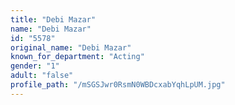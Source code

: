 ```yaml
---
title: "Debi Mazar"
name: "Debi Mazar"
id: "5578"
original_name: "Debi Mazar"
known_for_department: "Acting"
gender: "1"
adult: "false"
profile_path: "/mSGSJwr0RsmN0WBDcxabYqhLpUM.jpg"
---
```

